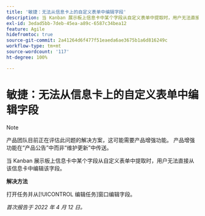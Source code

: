 ```yaml
---
title: '敏捷：无法从信息卡上的自定义表单中编辑字段'
description: 当 Kanban 展示板上信息卡中某个字段从自定义表单中提取时，用户无法直接从该信息卡中编辑该字段。
exl-id: 3edad5bb-7deb-45ea-a89c-6587c34bea12
feature: Agile
hidefromtoc: true
source-git-commit: 2a41264d6f477f51eaeda6ae3675b1a6d816249c
workflow-type: tm+mt
source-wordcount: '117'
ht-degree: 100%

---
```


# 敏捷：无法从信息卡上的自定义表单中编辑字段

>[!NOTE]
>
>产品团队目前正在评估此问题的解决方案，这可能需要产品增强功能。 产品增强功能在“产品公告”中而非“维护更新”中传送。

当 Kanban 展示板上信息卡中某个字段从自定义表单中提取时，用户无法直接从该信息卡中编辑该字段。

**解决方法**

打开任务并从[!UICONTROL 编辑任务]窗口编辑字段。

_首次报告于 2022 年 4 月 12 日。_
